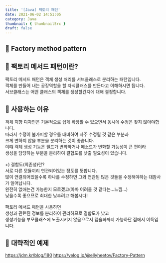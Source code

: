 ```yaml
---
title: '[Java] 팩토리 패턴'
date: 2021-06-02 14:51:05
category: Java
thumbnail: { thumbnailSrc }
draft: false
---
```

## 🌟 Factory method pattern

## 🎯 팩토리 메서드 패턴이란?
팩토리 메서드 패턴은 객체 생성 처리를 서브클래스로 분리하는 패턴입니다.<br>
객체를 만들어 내는 공장역할을 할 자식클래스를 만든다고 이해하시면 됩니다.<br>
서브클래스는 어떤 클래스의 객체를 생성할건지에 대해 결정합니다.<br>

## 🎯 사용하는 이유
객체 지향 디자인은 기본적으로 쉽게 확장할 수 있으면서 동시에 수정은 잦지 않아야합니다.<br>
따라서 수정이 불가피할 경우를 대비하여 자주 수정될 것 같은 부분과<br>
크게 변하지 않을 부분을 분리하는 것이 좋습니다.<br>
이떄 객체 생성 기능은 필드가 변화하거나 메소드가 변화할 가능성이 큰 편이라<br>
생성을 담당하는 부분을 분리하여 결합도를 낮출 필요성이 있습니다.<br>
<br>
+) 결합도(의존성)란?<br>
서로 다른 모듈끼리 연관되어있는 정도를 뜻합니다. <br>
많이 연결되어있을수록 하나를 수정하면 그와 연관된 많은 것들을 수정해야하는 대참사가 일어납니다.<br>
완전히 없애는건 가능한지 모르겠고(아마 어려울 것 같다는...느낌...)  <br>
낮을수록 좋으므로 최대한 낮추려고 해봅시다!<br>
<br>
팩토리 메서드 패턴을 사용하면 <br>
생성과 관련된 정보를 분리하여 관리하므로 결합도가 낮고<br>
생성기능을 부모클래스에 노출시키지 않음으로서 캡슐화까지 가능하단 점에서 이득입니다.<br>

## 🎯 대략적인 예제


https://jdm.kr/blog/180
https://velog.io/@ellyheetov/Factory-Pattern